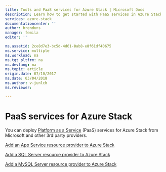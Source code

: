 ```yaml
---
title: Tools and PaaS services for Azure Stack | Microsoft Docs
description: Learn how to get started with PaaS services in Azure Stack.
services: azure-stack
documentationcenter: ''
author: brenduns
manager: femila
editor: ''

ms.assetid: 2ce8d7e3-bc5d-4d61-8ab8-e8f61df40675
ms.service: multiple
ms.workload: na
ms.tgt_pltfrm: na
ms.devlang: na
ms.topic: article
origin.date: 07/10/2017
ms.date: 03/04/2018
ms.author: v-junlch
ms.reviewer:

---
```

# PaaS services for Azure Stack

You can deploy [Platform as a Service](https://azure.microsoft.com/overview/what-is-paas/) (PaaS) services for Azure Stack from Microsoft and other 3rd party providers. 

[Add an App Service resource provider to Azure Stack](/azure-stack/azure-stack-app-service-overview)

[Add a SQL Server resource provider to Azure Stack](/azure-stack/azure-stack-sql-resource-provider-deploy)

[Add a MySQL Server resource provider to Azure Stack](/azure-stack/azure-stack-mysql-resource-provider-deploy)





